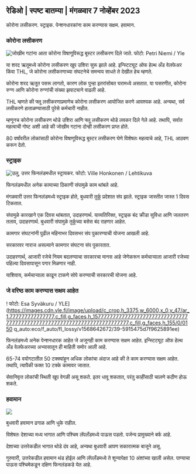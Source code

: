 ## रेडिओ \| स्पष्ट बातम्या \| मंगळवार 7 नोव्हेंबर 2023

कोरोना लसीकरण. स्ट्राइक. पेन्शनधारकांना काम करण्यास सक्षम. हवामान.

### कोरोना लसीकरण

![जोखीम गटांना आता कोरोना विषाणूविरूद्ध बूस्टर लसीकरण दिले जाते. फोटो: Petri Niemi / Yle](https://images.cdn.yle.fi/image/upload/c_crop,h_2266,w_4027,x_0,y_0/ar_1.777777777777777,c_fill,g_faces,h_6275/0p_1,w.q_auto:eco/f_auto/fl_lossy/v1675253861/39-99789363046bc0166b4)

या शरद ऋतूमध्ये कोरोना लसीकरण खूप उशिरा सुरू झाले आहे. इन्स्टिट्यूट ऑफ हेल्थ अँड वेलफेअर किंवा THL, जे कोरोना लसीकरणाच्या संघटनेचे समन्वय साधते ते देखील हेच म्हणते.

कोरोना शरद ऋतूत पसरू लागतो, कारण लोक पुन्हा इतरांसोबत घरामध्ये असतात. या घसरणीत, कोरोना रुग्ण आणि कोरोना रुग्णांची संख्या झपाट्याने वाढली आहे.

THL म्हणते की फ्लू लसीकरणाप्रमाणेच कोरोना लसीकरण आयोजित करणे आवश्यक आहे. अन्यथा, सर्व लसीकरणे हाताळण्यासाठी पुरेसे कर्मचारी नाहीत.

म्हणूनच कोरोना लसीकरण थोडे उशिरा आणि फ्लू लसीकरण थोडे लवकर दिले गेले आहे. तथापि, सर्वात महत्वाची गोष्ट अशी आहे की जोखीम गटांना दोन्ही लसीकरण प्राप्त होते.

80 वर्षांवरील लोकांसाठी कोरोना विषाणूविरूद्ध बूस्टर लसीकरण घेणे विशेषतः महत्वाचे आहे, THL आठवण करून देतो.

### स्ट्राइक

![उलु, उत्तर फिनलंडमधील स्ट्रायकर. फोटो: Ville Honkonen / Lehtikuva](https://images.cdn.yle.fi/image/upload/c_crop,h_2880,w_5120,x_0,y_533/ar_1.777777777777777777777777777777777777777777777777777777777777777777777777777777777777777777,c_fill,g_faces/20p_1/01/0p_01q_auto:eco/f_auto/fl_lossy/v1699368229/39-11968696549f7933eb81)

फिनलंडमधील अनेक कामाच्या ठिकाणी संपामुळे काम थांबले आहे.

मंगळवारी उत्तर फिनलंडमध्ये स्ट्राइक होते, बुधवारी तुर्कू प्रदेशात संप झाले. स्ट्राइक जास्तीत जास्त 1 दिवस टिकतात.

संपामुळे कारखाने एक दिवस थांबतात, उदाहरणार्थ. याव्यतिरिक्त, स्ट्राइक बंद क्रीडा सुविधा आणि जलतरण तलाव, उदाहरणार्थ. बुधवारी संपामुळे तुर्कूच्या बसेस बंद राहणार आहेत.

कामगार संघटनांनी पुढील महिनाभर दिवसभर संप पुकारण्याची योजना आखली आहे.

सरकारवर नाराज असल्याने कामगार संघटना संप पुकारतात.

उदाहरणार्थ, आजारी रजेचे नियम बदलण्याचा सरकारचा मानस आहे जेणेकरून कर्मचाऱ्याला आजारी रजेच्या पहिल्या दिवसापासून पगार मिळणार नाही.

याशिवाय, कर्मचार्‍याला काढून टाकणे सोपे करण्याची सरकारची योजना आहे.

### जे वरिष्ठ काम करण्यास सक्षम आहेत

! फोटो: Esa Syväkuru / YLE](https://images.cdn.yle.fi/image/upload/c_crop,h_3375,w_6000,x_0,y_47/ar_1.777777777777777,c_fill,g_faces,h_1577777777777777777777777777777777777777777777777777777777777777777777777,c_fill,g_faces,h_155/0/0150 q_auto:eco/f_auto/fl_lossy/v1568642672/39-5915475d7f9625891ee)

फिनलंडमध्ये अनेक पेन्शनधारक आहेत जे अजूनही काम करण्यास सक्षम आहेत. इन्स्टिट्यूट ऑफ हेल्थ अँड वेलफेअरच्या अभ्यासातून ही माहिती समोर आली आहे.

65-74 वयोगटातील 50 टक्क्यांहून अधिक लोकांचा अंदाज आहे की ते काम करण्यास सक्षम आहेत. तथापि, त्यापैकी फक्त 10 टक्के कामावर जातात.

सेवानिवृत्त लोकांची स्थिती खूप वेगळी असू शकते. इतर धावू शकतात, परंतु काहींसाठी चालणे कठीण होऊ शकते.

### हवामान

![](https://images.cdn.yle.fi/image/upload/c_crop,h_1080,w_1919,x_0,y_0/ar_1.7777777777777777,c_fill,g_faces,h_675,w_1200/dco.f_auto/fl_lossy/v1699373925/39-1197270654a63406a4f5)

बुधवारी हवामान ढगाळ आणि धुके राहील.

विशेषतः देशाच्या मध्य भागात आणि पश्चिम लॅपलँडमध्ये पाऊस पडतो. पर्जन्य प्रामुख्याने बर्फ आहे.

देशाच्या उत्तरेकडील भागात थोडे दंव आहे, अन्यथा बुधवारी आपण सकारात्मक बाजूने असू.

गुरुवारी, उत्तरेकडील हवामान थंड होईल आणि लॅपलँडमध्ये ते शून्यापेक्षा 10 अंशांच्या खाली असेल. पाण्याचा पाऊस पश्चिमेकडून दक्षिण फिनलंडकडे येत आहे.